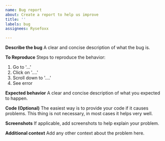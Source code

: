 ```yaml
---
name: Bug report
about: Create a report to help us improve
title: ''
labels: bug
assignees: Rysefoxx

---
```


**Describe the bug**
A clear and concise description of what the bug is.

**To Reproduce**
Steps to reproduce the behavior:

1. Go to '...'
2. Click on '....'
3. Scroll down to '....'
4. See error

**Expected behavior**
A clear and concise description of what you expected to happen.

**Code (Optional)**
The easiest way is to provide your code if it causes problems. This thing is not necessary, in most cases it helps very
well.

**Screenshots**
If applicable, add screenshots to help explain your problem.

**Additional context**
Add any other context about the problem here.
